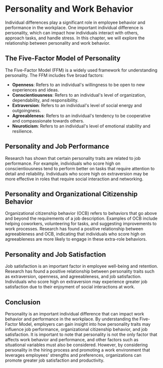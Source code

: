Personality and Work Behavior
=================================================================================

Individual differences play a significant role in employee behavior and performance in the workplace. One important individual difference is personality, which can impact how individuals interact with others, approach tasks, and handle stress. In this chapter, we will explore the relationship between personality and work behavior.

The Five-Factor Model of Personality
------------------------------------

The Five-Factor Model (FFM) is a widely used framework for understanding personality. The FFM includes five broad factors:

* **Openness**: Refers to an individual's willingness to be open to new experiences and ideas.
* **Conscientiousness**: Refers to an individual's level of organization, dependability, and responsibility.
* **Extraversion**: Refers to an individual's level of social energy and outgoingness.
* **Agreeableness**: Refers to an individual's tendency to be cooperative and compassionate towards others.
* **Neuroticism**: Refers to an individual's level of emotional stability and resilience.

Personality and Job Performance
-------------------------------

Research has shown that certain personality traits are related to job performance. For example, individuals who score high on conscientiousness tend to perform better on tasks that require attention to detail and reliability. Individuals who score high on extraversion may be more effective in roles that require social interaction and networking.

Personality and Organizational Citizenship Behavior
---------------------------------------------------

Organizational citizenship behavior (OCB) refers to behaviors that go above and beyond the requirements of a job description. Examples of OCB include helping coworkers, volunteering for tasks, and suggesting improvements to work processes. Research has found a positive relationship between agreeableness and OCB, indicating that individuals who score high on agreeableness are more likely to engage in these extra-role behaviors.

Personality and Job Satisfaction
--------------------------------

Job satisfaction is an important factor in employee well-being and retention. Research has found a positive relationship between personality traits such as extraversion, openness, and agreeableness, and job satisfaction. Individuals who score high on extraversion may experience greater job satisfaction due to their enjoyment of social interactions at work.

Conclusion
----------

Personality is an important individual difference that can impact work behavior and performance in the workplace. By understanding the Five-Factor Model, employers can gain insight into how personality traits may influence job performance, organizational citizenship behavior, and job satisfaction. It is important to note that personality is not the only factor that affects work behavior and performance, and other factors such as situational variables must also be considered. However, by considering personality in the hiring process and promoting a work environment that leverages employees' strengths and preferences, organizations can promote greater job satisfaction and productivity.
